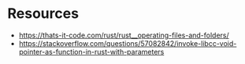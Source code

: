 # Resources
- https://thats-it-code.com/rust/rust__operating-files-and-folders/
- https://stackoverflow.com/questions/57082842/invoke-libcc-void-pointer-as-function-in-rust-with-parameters
